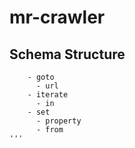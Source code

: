 # mr-crawler

## Schema Structure   
```
	- goto
      - url
	- iterate
      - in
	- set
      - property
      - from
'''
